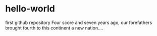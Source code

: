 # hello-world
first github repository
Four score and seven years ago, our forefathers brought fourth to this continent a new nation....
